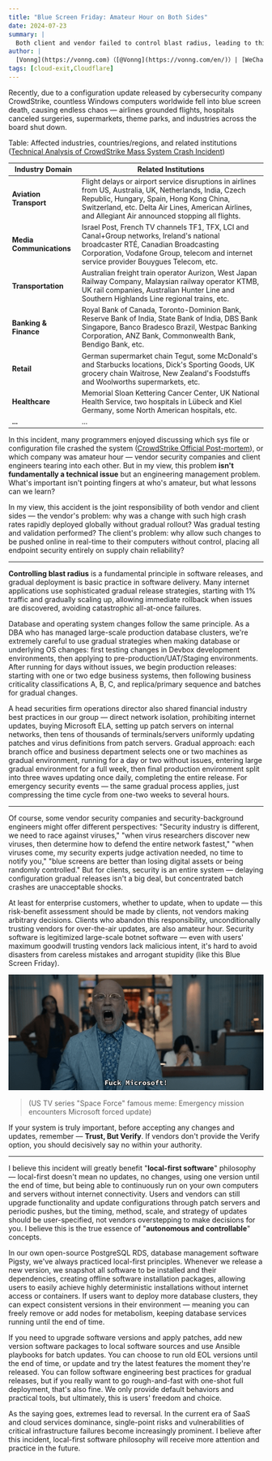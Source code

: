 ```yaml
---
title: "Blue Screen Friday: Amateur Hour on Both Sides"
date: 2024-07-23
summary: |
  Both client and vendor failed to control blast radius, leading to this epic global security incident that will greatly benefit local-first software philosophy.
author: |
  [Vonng](https://vonng.com)（[@Vonng](https://vonng.com/en/)）| [WeChat](https://mp.weixin.qq.com/s/s7i7bSYzNY8mrcpfkHPjOg)
tags: [cloud-exit,Cloudflare]
---
```


Recently, due to a configuration update released by cybersecurity company CrowdStrike, countless Windows computers worldwide fell into blue screen death, causing endless chaos — airlines grounded flights, hospitals canceled surgeries, supermarkets, theme parks, and industries across the board shut down.

Table: Affected industries, countries/regions, and related institutions ([Technical Analysis of CrowdStrike Mass System Crash Incident](https://www.secrss.com/articles/68310))

| **Industry Domain** | **Related Institutions** |
|-----------------|------------------------------------------------------------------------------------------------|
| **Aviation Transport** | Flight delays or airport service disruptions in airlines from US, Australia, UK, Netherlands, India, Czech Republic, Hungary, Spain, Hong Kong China, Switzerland, etc. Delta Air Lines, American Airlines, and Allegiant Air announced stopping all flights. |
| **Media Communications** | Israel Post, French TV channels TF1, TFX, LCI and Canal+Group networks, Ireland's national broadcaster RTÉ, Canadian Broadcasting Corporation, Vodafone Group, telecom and internet service provider Bouygues Telecom, etc. |
| **Transportation** | Australian freight train operator Aurizon, West Japan Railway Company, Malaysian railway operator KTMB, UK rail companies, Australian Hunter Line and Southern Highlands Line regional trains, etc. |
| **Banking & Finance** | Royal Bank of Canada, Toronto-Dominion Bank, Reserve Bank of India, State Bank of India, DBS Bank Singapore, Banco Bradesco Brazil, Westpac Banking Corporation, ANZ Bank, Commonwealth Bank, Bendigo Bank, etc. |
| **Retail** | German supermarket chain Tegut, some McDonald's and Starbucks locations, Dick's Sporting Goods, UK grocery chain Waitrose, New Zealand's Foodstuffs and Woolworths supermarkets, etc. |
| **Healthcare** | Memorial Sloan Kettering Cancer Center, UK National Health Service, two hospitals in Lübeck and Kiel Germany, some North American hospitals, etc. |
| **...** | ... |

In this incident, many programmers enjoyed discussing which sys file or configuration file crashed the system ([CrowdStrike Official Post-mortem](https://www.crowdstrike.com/blog/falcon-update-for-windows-hosts-technical-details/)), or which company was amateur hour — vendor security companies and client engineers tearing into each other. But in my view, this problem **isn't fundamentally a technical issue** but an engineering management problem. What's important isn't pointing fingers at who's amateur, but what lessons can we learn?

In my view, this accident is the joint responsibility of both vendor and client sides — the vendor's problem: why was a change with such high crash rates rapidly deployed globally without gradual rollout? Was gradual testing and validation performed? The client's problem: why allow such changes to be pushed online in real-time to their computers without control, placing all endpoint security entirely on supply chain reliability?

-----------

**Controlling blast radius** is a fundamental principle in software releases, and gradual deployment is basic practice in software delivery. Many internet applications use sophisticated gradual release strategies, starting with 1% traffic and gradually scaling up, allowing immediate rollback when issues are discovered, avoiding catastrophic all-at-once failures.

Database and operating system changes follow the same principle. As a DBA who has managed large-scale production database clusters, we're extremely careful to use gradual strategies when making database or underlying OS changes: first testing changes in Devbox development environments, then applying to pre-production/UAT/Staging environments. After running for days without issues, we begin production releases: starting with one or two edge business systems, then following business criticality classifications A, B, C, and replica/primary sequence and batches for gradual changes.

A head securities firm operations director also shared financial industry best practices in our group — direct network isolation, prohibiting internet updates, buying Microsoft ELA, setting up patch servers on internal networks, then tens of thousands of terminals/servers uniformly updating patches and virus definitions from patch servers. Gradual approach: each branch office and business department selects one or two machines as gradual environment, running for a day or two without issues, entering large gradual environment for a full week, then final production environment split into three waves updating once daily, completing the entire release. For emergency security events — the same gradual process applies, just compressing the time cycle from one-two weeks to several hours.

-------------

Of course, some vendor security companies and security-background engineers might offer different perspectives: "Security industry is different, we need to race against viruses," "when virus researchers discover new viruses, then determine how to defend the entire network fastest," "when viruses come, my security experts judge activation needed, no time to notify you," "blue screens are better than losing digital assets or being randomly controlled." But for clients, security is an entire system — delaying configuration gradual releases isn't a big deal, but concentrated batch crashes are unacceptable shocks.

At least for enterprise customers, whether to update, when to update — this risk-benefit assessment should be made by clients, not vendors making arbitrary decisions. Clients who abandon this responsibility, unconditionally trusting vendors for over-the-air updates, are also amateur hour. Security software is legitimized large-scale botnet software — even with users' maximum goodwill trusting vendors lack malicious intent, it's hard to avoid disasters from careless mistakes and arrogant stupidity (like this Blue Screen Friday).

![fuck-ms.png](fuck-ms.png)

> (US TV series "Space Force" famous meme: Emergency mission encounters Microsoft forced update)

If your system is truly important, before accepting any changes and updates, remember — **Trust, But Verify**. If vendors don't provide the Verify option, you should decisively say no within your authority.

--------

I believe this incident will greatly benefit "**local-first software**" philosophy — local-first doesn't mean no updates, no changes, using one version until the end of time, but being able to continuously run on your own computers and servers without internet connectivity. Users and vendors can still upgrade functionality and update configurations through patch servers and periodic pushes, but the timing, method, scale, and strategy of updates should be user-specified, not vendors overstepping to make decisions for you. I believe this is the true essence of "**autonomous and controllable**" concepts.

In our own open-source PostgreSQL RDS, database management software Pigsty, we've always practiced local-first principles. Whenever we release a new version, we snapshot all software to be installed and their dependencies, creating offline software installation packages, allowing users to easily achieve highly deterministic installations without internet access or containers. If users want to deploy more database clusters, they can expect consistent versions in their environment — meaning you can freely remove or add nodes for metabolism, keeping database services running until the end of time.

If you need to upgrade software versions and apply patches, add new version software packages to local software sources and use Ansible playbooks for batch updates. You can choose to run old EOL versions until the end of time, or update and try the latest features the moment they're released. You can follow software engineering best practices for gradual releases, but if you really want to go rough-and-fast with one-shot full deployment, that's also fine. We only provide default behaviors and practical tools, but ultimately, this is users' freedom and choice.

As the saying goes, extremes lead to reversal. In the current era of SaaS and cloud services dominance, single-point risks and vulnerabilities of critical infrastructure failures become increasingly prominent. I believe after this incident, local-first software philosophy will receive more attention and practice in the future.
